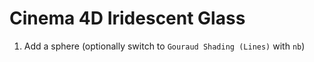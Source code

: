 # Cinema 4D Iridescent Glass

1. Add a sphere (optionally switch to `Gouraud Shading (Lines)` with `nb`)
